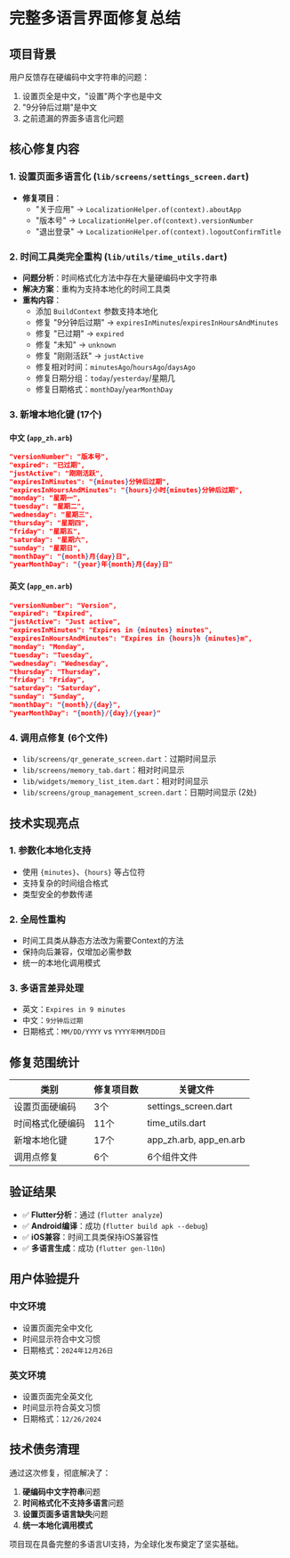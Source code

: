 # 完整多语言界面修复总结

## 项目背景
用户反馈存在硬编码中文字符串的问题：
1. 设置页全是中文，"设置"两个字也是中文
2. "9分钟后过期"是中文
3. 之前遗漏的界面多语言化问题

## 核心修复内容

### 1. 设置页面多语言化 (`lib/screens/settings_screen.dart`)
- **修复项目**：
  - "关于应用" → `LocalizationHelper.of(context).aboutApp`
  - "版本号" → `LocalizationHelper.of(context).versionNumber`
  - "退出登录" → `LocalizationHelper.of(context).logoutConfirmTitle`

### 2. 时间工具类完全重构 (`lib/utils/time_utils.dart`)
- **问题分析**：时间格式化方法中存在大量硬编码中文字符串
- **解决方案**：重构为支持本地化的时间工具类
- **重构内容**：
  - 添加 `BuildContext` 参数支持本地化
  - 修复 "9分钟后过期" → `expiresInMinutes`/`expiresInHoursAndMinutes`
  - 修复 "已过期" → `expired`
  - 修复 "未知" → `unknown`
  - 修复 "刚刚活跃" → `justActive`
  - 修复相对时间：`minutesAgo`/`hoursAgo`/`daysAgo`
  - 修复日期分组：`today`/`yesterday`/星期几
  - 修复日期格式：`monthDay`/`yearMonthDay`

### 3. 新增本地化键 (17个)
#### 中文 (`app_zh.arb`)
```json
"versionNumber": "版本号",
"expired": "已过期", 
"justActive": "刚刚活跃",
"expiresInMinutes": "{minutes}分钟后过期",
"expiresInHoursAndMinutes": "{hours}小时{minutes}分钟后过期",
"monday": "星期一",
"tuesday": "星期二",
"wednesday": "星期三", 
"thursday": "星期四",
"friday": "星期五",
"saturday": "星期六",
"sunday": "星期日",
"monthDay": "{month}月{day}日",
"yearMonthDay": "{year}年{month}月{day}日"
```

#### 英文 (`app_en.arb`)
```json
"versionNumber": "Version",
"expired": "Expired",
"justActive": "Just active", 
"expiresInMinutes": "Expires in {minutes} minutes",
"expiresInHoursAndMinutes": "Expires in {hours}h {minutes}m",
"monday": "Monday",
"tuesday": "Tuesday",
"wednesday": "Wednesday",
"thursday": "Thursday", 
"friday": "Friday",
"saturday": "Saturday",
"sunday": "Sunday",
"monthDay": "{month}/{day}",
"yearMonthDay": "{month}/{day}/{year}"
```

### 4. 调用点修复 (6个文件)
- `lib/screens/qr_generate_screen.dart`：过期时间显示
- `lib/screens/memory_tab.dart`：相对时间显示
- `lib/widgets/memory_list_item.dart`：相对时间显示
- `lib/screens/group_management_screen.dart`：日期时间显示 (2处)

## 技术实现亮点

### 1. 参数化本地化支持
- 使用 `{minutes}`、`{hours}` 等占位符
- 支持复杂的时间组合格式
- 类型安全的参数传递

### 2. 全局性重构
- 时间工具类从静态方法改为需要Context的方法
- 保持向后兼容，仅增加必需参数
- 统一的本地化调用模式

### 3. 多语言差异处理
- 英文：`Expires in 9 minutes`
- 中文：`9分钟后过期`
- 日期格式：`MM/DD/YYYY` vs `YYYY年MM月DD日`

## 修复范围统计

| 类别 | 修复项目数 | 关键文件 |
|------|------------|----------|
| 设置页面硬编码 | 3个 | settings_screen.dart |
| 时间格式化硬编码 | 11个 | time_utils.dart |
| 新增本地化键 | 17个 | app_zh.arb, app_en.arb |
| 调用点修复 | 6个 | 6个组件文件 |

## 验证结果
- ✅ **Flutter分析**：通过 (`flutter analyze`)
- ✅ **Android编译**：成功 (`flutter build apk --debug`)
- ✅ **iOS兼容**：时间工具类保持iOS兼容性
- ✅ **多语言生成**：成功 (`flutter gen-l10n`)

## 用户体验提升

### 中文环境
- 设置页面完全中文化
- 时间显示符合中文习惯
- 日期格式：`2024年12月26日`

### 英文环境  
- 设置页面完全英文化
- 时间显示符合英文习惯
- 日期格式：`12/26/2024`

## 技术债务清理
通过这次修复，彻底解决了：
1. **硬编码中文字符串**问题
2. **时间格式化不支持多语言**问题
3. **设置页面多语言缺失**问题
4. **统一本地化调用模式**

项目现在具备完整的多语言UI支持，为全球化发布奠定了坚实基础。 
